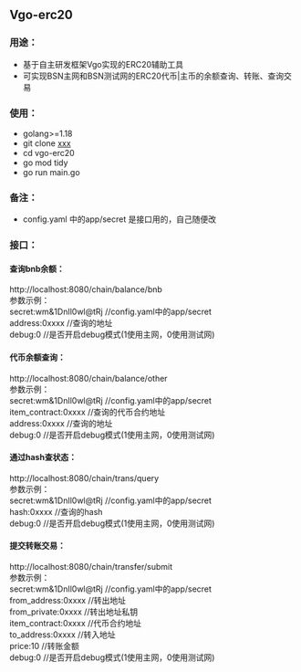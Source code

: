 ## Vgo-erc20

### 用途：
- 基于自主研发框架Vgo实现的ERC20辅助工具
- 可实现BSN主网和BSN测试网的ERC20代币|主币的余额查询、转账、查询交易

### 使用：
- golang>=1.18
- git clone [xxx](https://github.com/xuewuzhiijngych/vgo-erc20.git)
- cd vgo-erc20
- go mod tidy
- go run main.go

### 备注：
- config.yaml 中的app/secret 是接口用的，自己随便改

### 接口：
#### 查询bnb余额：
http://localhost:8080/chain/balance/bnb
<br>
参数示例：
<br>
secret:wm&1DnIl0wl@tRj //config.yaml中的app/secret
<br>
address:0xxxx //查询的地址
<br>
debug:0 //是否开启debug模式(1使用主网，0使用测试网)
<br>

#### 代币余额查询：
http://localhost:8080/chain/balance/other
<br>
参数示例：
<br>
secret:wm&1DnIl0wl@tRj //config.yaml中的app/secret
<br>
item_contract:0xxxx //查询的代币合约地址
<br>
address:0xxxx //查询的地址
<br>
debug:0 //是否开启debug模式(1使用主网，0使用测试网)
<br>

#### 通过hash查状态：
http://localhost:8080/chain/trans/query
<br>
参数示例：
<br>
secret:wm&1DnIl0wl@tRj //config.yaml中的app/secret
<br>
hash:0xxxx //查询的hash
<br>
debug:0 //是否开启debug模式(1使用主网，0使用测试网)
<br>

#### 提交转账交易：
http://localhost:8080/chain/transfer/submit
<br>
参数示例：
<br>
secret:wm&1DnIl0wl@tRj //config.yaml中的app/secret
<br>
from_address:0xxxx //转出地址
<br>
from_private:0xxxx //转出地址私钥
<br>
item_contract:0xxxx //代币合约地址
<br>
to_address:0xxxx //转入地址
<br>
price:10 //转账金额
<br>
debug:0 //是否开启debug模式(1使用主网，0使用测试网)
<br>



